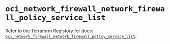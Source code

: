 # `oci_network_firewall_network_firewall_policy_service_list`

Refer to the Terraform Registory for docs: [`oci_network_firewall_network_firewall_policy_service_list`](https://registry.terraform.io/providers/oracle/oci/6.18.0/docs/resources/network_firewall_network_firewall_policy_service_list).
